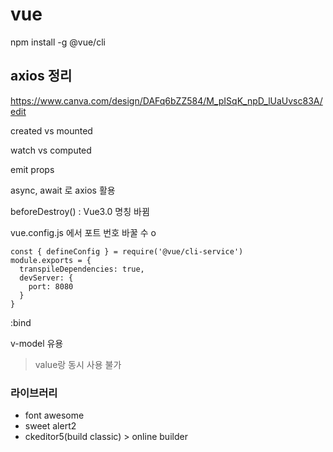 # vue

npm install -g @vue/cli

## axios 정리
https://www.canva.com/design/DAFq6bZZ584/M_pISqK_npD_lUaUvsc83A/edit

created vs mounted

watch vs computed

emit
props  

async, await 로 axios 활용

beforeDestroy() : Vue3.0 명칭 바뀜

vue.config.js 에서 포트 번호 바꿀 수 o

    const { defineConfig } = require('@vue/cli-service')
    module.exports = {
      transpileDependencies: true,
      devServer: {
        port: 8080
      }
    }

:bind

v-model 유용
> value랑 동시 사용 불가

### 라이브러리
- font awesome
- sweet alert2 
- ckeditor5(build classic) > online builder 
